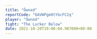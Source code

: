 ```yaml
---
title: "Öwned"
reportCode: "6AVWPgm8tYbcFC2q"
player: "Öwned"
fight: "The Lurker Below"
date: 2021-10-20T19:00:04.987000+00:00
---
```

